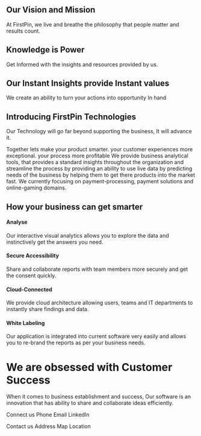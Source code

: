 

## Our Vision and Mission

At FirstPin, we live and breathe the philosophy that people matter and results count.

## Knowledge is Power 
Get Informed with the insights and resources provided by us. 

## Our Instant Insights provide Instant values
We create an ability to turn your actions into opportunity In hand
 

## Introducing FirstPin Technologies
Our Technology will go far beyond supporting the business, It will advance it.

Together lets make your product smarter. your customer experiences more exceptional. your process more profitable 
We provide business analytical tools, that provides a standard insights throughout the organization and streamline the process by providing an ability to use live data by predicting needs of the business by helping them to get there products into the market fast. We currently focusing on payment-processing, payment solutions and online-gaming domains. 

## How your business can get smarter

#### Analyse

Our interactive visual analytics allows you to explore the data and instinctively get the answers you need.

#### Secure Accessibility
Share and collaborate reports with team members more securely and get the consent quickly.

#### Cloud-Connected

We provide cloud architecture allowing users, teams and IT departments to instantly share findings and data.

#### White Labeling

Our application is integrated into current software very easily and allows you to re-brand the reports as per your business needs.


# We are obsessed with Customer Success

When it comes to business establishment and success, Our software is an innovation that has ability to share and collaborate ideas efficiently.

Connect us
Phone   			Email		  LinkedIn

Contact us
Address
Map Location
<!--stackedit_data:
eyJoaXN0b3J5IjpbLTc3NDcxNjM4NCwtMTAwNjQ5NzU5MywtMT
g5MzQ1OTc0MywxNDQyMDc3MTQ3LC0xNTE1ODY0NTI5LDMwMTg3
NzY5NywtMTk4ODcyODg2NSwtMTI3OTQ5NTYxNCwxMDcxMzQwOT
EwLC0xNDUyMzcwMzAsLTEzNzc4NTk2MiwxMjI0MTkwMzgsLTE4
NTM1OTkwNDMsLTU3ODU3NTc2OSwtMTEwNzk3NjkyMiwtMTA0Mj
AyODE5OCwtMTgxNTQ5NDc2NiwtNTAwMzU0MDg3XX0=
-->